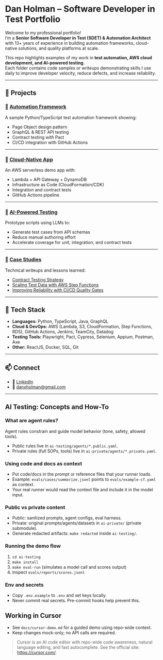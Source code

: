 # Dan Holman – Software Developer in Test Portfolio

Welcome to my professional portfolio!  
I’m a **Senior Software Developer in Test (SDET) & Automation Architect** with 13+ years of experience in building automation frameworks, cloud-native solutions, and quality platforms at scale.

This repo highlights examples of my work in **test automation, AWS cloud development, and AI-powered testing**.  
Each folder contains code samples or writeups demonstrating skills I use daily to improve developer velocity, reduce defects, and increase reliability.

---

## 📂 Projects

### 🔹 [Automation Framework](./automation-framework)
A sample Python/TypeScript test automation framework showing:
- Page Object design pattern
- GraphQL & REST API testing
- Contract testing with Pact
- CI/CD integration with GitHub Actions

---

### 🔹 [Cloud-Native App](./cloud-native-app)
An AWS serverless demo app with:
- Lambda + API Gateway + DynamoDB
- Infrastructure as Code (CloudFormation/CDK)
- Integration and contract tests
- GitHub Actions pipeline

---

### 🔹 [AI-Powered Testing](./ai-testing)
Prototype scripts using LLMs to:
- Generate test cases from API schemas
- Reduce manual authoring effort
- Accelerate coverage for unit, integration, and contract tests

---

### 🔹 [Case Studies](./case-studies)
Technical writeups and lessons learned:
- [Contract Testing Strategy](./case-studies/contract-testing.md)  
- [Scaling Test Data with AWS Step Functions](./case-studies/test-data-at-scale.md)  
- [Improving Reliability with CI/CD Quality Gates](./case-studies/ci-cd-quality-gates.md)  

---

## 🔧 Tech Stack

- **Languages:** Python, TypeScript, Java, GraphQL  
- **Cloud & DevOps:** AWS (Lambda, S3, CloudFormation, Step Functions, RDS), GitHub Actions, Jenkins, TeamCity, Datadog  
- **Testing Tools:** Playwright, Pact, Cypress, Selenium, Appium, Postman, Axe  
- **Other:** ReactJS, Docker, SQL, Git

---

## 📫 Connect

- 💼 [LinkedIn](https://linkedin.com/in/danxholman)  
- 📧 [danxholman@gmail.com](mailto:danxholman@gmail.com)

---

## AI Testing: Concepts and How-To

### What are agent rules?
Agent rules constrain and guide model behavior (tone, safety, allowed tools).
- Public rules live in `ai-testing/agents/*.public.yaml`.
- Private rules (full SOPs, tools) live in `ai-private/agents/*.private.yaml`.

### Using code and docs as context
- Put code/docs in the prompt or reference files that your runner loads.
- Example: `evals/cases/summarize.jsonl` points to `evals/example-cf.yaml` as context.
- Your real runner would read the context file and include it in the model input.

### Public vs private content
- Public: sanitized prompts, agent configs, eval harness.
- Private: original prompts/agents/datasets in `ai-private/` (private submodule).
- Generate redacted artifacts: `make redacted` inside `ai-testing/`.

### Running the demo flow
1. `cd ai-testing`
2. `make install`
3. `make eval-run` (simulates a model call and scores output)
4. Inspect `evals/reports/scores.jsonl`

### Env and secrets
- Copy `.env.example` to `.env` and set keys locally.
- Never commit real secrets. Pre-commit hooks help prevent this.


## Working in Cursor
- See `docs/cursor-demo.md` for a guided demo using repo-wide context.
- Keep changes mock-only; no API calls are required.


> Cursor is an AI code editor with repo-wide code awareness, natural language editing, and fast autocomplete. See the official site: https://cursor.com/.

